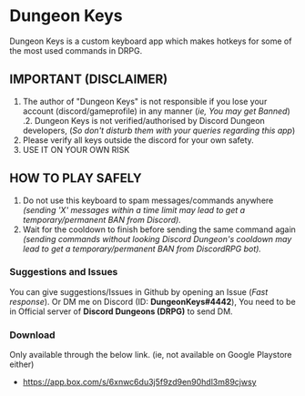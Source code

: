 # Dungeon Keys
Dungeon Keys is a custom keyboard app which makes hotkeys for some of the most used commands in DRPG.

## IMPORTANT (DISCLAIMER)
1. The author of "Dungeon Keys" is not responsible if you lose your account (discord/gameprofile) in any manner (*ie, You may get Banned*)
.2. Dungeon Keys is not verified/authorised by Discord Dungeon developers, (*So don't disturb them with your queries regarding this app*)
3. Please verify all keys outside the discord for your own safety. 
4. USE IT ON YOUR OWN RISK


## HOW TO PLAY SAFELY

1. Do not use this keyboard to spam messages/commands anywhere
*(sending 'X' messages within a time limit may lead to get a temporary/permanent BAN from Discord).*
2. Wait for the cooldown to finish before sending the same command again
*(sending commands without looking Discord Dungeon's cooldown may lead to get a temporary/permanent BAN from DiscordRPG bot).*

### Suggestions and Issues
You can give suggestions/Issues in Github by opening an Issue (*Fast response*). Or DM me on Discord (ID: **DungeonKeys#4442**), You need to be in Official server of **Discord Dungeons (DRPG)** to send DM. 


### Download
Only available through the below link. (ie, not available on Google Playstore either)

- https://app.box.com/s/6xnwc6du3j5f9zd9en90hdl3m89cjwsy
